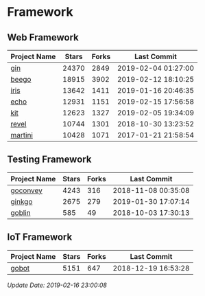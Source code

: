 # Framework

## Web Framework

| Project Name | Stars | Forks | Last Commit |
| ------------ | ----- | ----- | ----------- |
| [gin](https://github.com/gin-gonic/gin) | 24370 | 2849 | 2019-02-04 01:27:00 |
| [beego](https://github.com/astaxie/beego) | 18915 | 3902 | 2019-02-12 18:10:25 |
| [iris](https://github.com/kataras/iris) | 13642 | 1411 | 2019-01-16 20:46:35 |
| [echo](https://github.com/labstack/echo) | 12931 | 1151 | 2019-02-15 17:56:58 |
| [kit](https://github.com/go-kit/kit) | 12623 | 1327 | 2019-02-05 19:34:09 |
| [revel](https://github.com/revel/revel) | 10744 | 1301 | 2018-10-30 13:23:52 |
| [martini](https://github.com/go-martini/martini) | 10428 | 1071 | 2017-01-21 21:58:54 |

## Testing Framework

| Project Name | Stars | Forks | Last Commit |
| ------------ | ----- | ----- | ----------- |
| [goconvey](https://github.com/smartystreets/goconvey) | 4243 | 316 | 2018-11-08 00:35:08 |
| [ginkgo](https://github.com/onsi/ginkgo) | 2675 | 279 | 2019-01-30 17:07:14 |
| [goblin](https://github.com/franela/goblin) | 585 | 49 | 2018-10-03 17:30:13 |

## IoT Framework

| Project Name | Stars | Forks | Last Commit |
| ------------ | ----- | ----- | ----------- |
| [gobot](https://github.com/hybridgroup/gobot) | 5151 | 647 | 2018-12-19 16:53:28 |

*Update Date: 2019-02-16 23:00:08*
